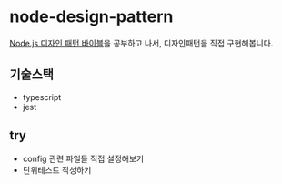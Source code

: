 # node-design-pattern
[Node.js 디자인 패턴 바이블](http://www.kyobobook.co.kr/product/detailViewKor.laf?mallGb=KOR&ejkGb=KOR&barcode=9788931464283)을 공부하고 나서, 디자인패턴을 직접 구현해봅니다.

## 기술스택
- typescript
- jest

## try
- config 관련 파일들 직접 설정해보기
- 단위테스트 작성하기

